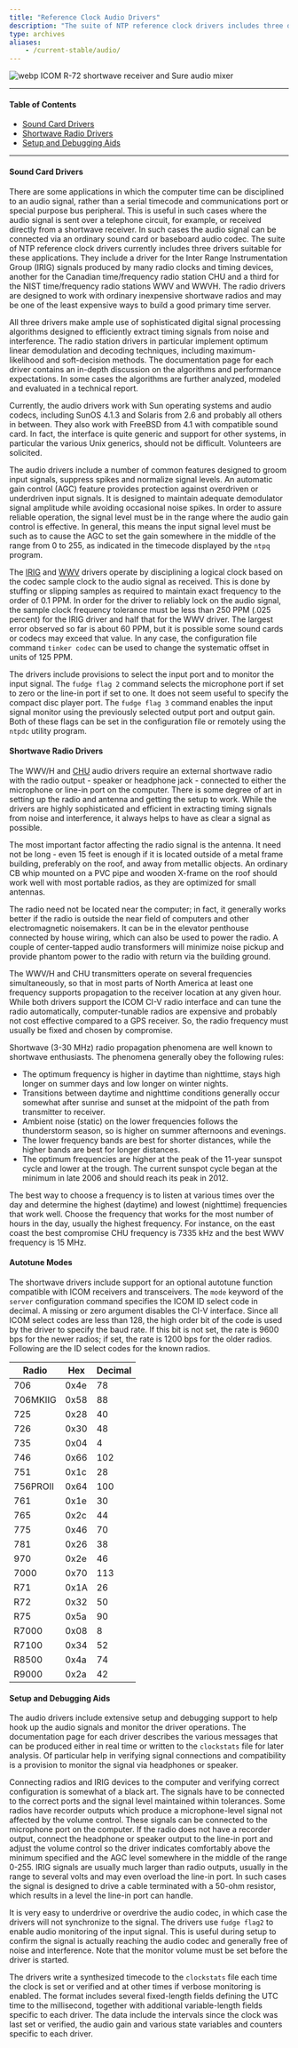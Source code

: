 ```yaml
---
title: "Reference Clock Audio Drivers"
description: "The suite of NTP reference clock drivers includes three drivers for applications which discipline computer time to an audio signal. The radio drivers are designed to work with ordinary inexpensive shortwave radios and may be one of the least expensive ways to build a good primary time server."
type: archives
aliases:
    - /current-stable/audio/
---
```


![webp](/documentation/pic/radio2.webp) ICOM R-72 shortwave receiver and Sure audio mixer

* * *

#### Table of Contents

*   [Sound Card Drivers](/documentation/4.2.8-series/audio/#sound-card-drivers)
*   [Shortwave Radio Drivers](/documentation/4.2.8-series/audio/#shortwave-radio-drivers)
*   [Setup and Debugging Aids](/documentation/4.2.8-series/audio/#setup-and-debugging-aids)

* * *

#### Sound Card Drivers

There are some applications in which the computer time can be disciplined to an audio signal, rather than a serial timecode and communications port or special purpose bus peripheral. This is useful in such cases where the audio signal is sent over a telephone circuit, for example, or received directly from a shortwave receiver. In such cases the audio signal can be connected via an ordinary sound card or baseboard audio codec. The suite of NTP reference clock drivers currently includes three drivers suitable for these applications. They include a driver for the Inter Range Instrumentation Group (IRIG) signals produced by many radio clocks and timing devices, another for the Canadian time/frequency radio station CHU and a third for the NIST time/frequency radio stations WWV and WWVH. The radio drivers are designed to work with ordinary inexpensive shortwave radios and may be one of the least expensive ways to build a good primary time server.

All three drivers make ample use of sophisticated digital signal processing algorithms designed to efficiently extract timing signals from noise and interference. The radio station drivers in particular implement optimum linear demodulation and decoding techniques, including maximum-likelihood and soft-decision methods. The documentation page for each driver contains an in-depth discussion on the algorithms and performance expectations. In some cases the algorithms are further analyzed, modeled and evaluated in a technical report.

Currently, the audio drivers work with Sun operating systems and audio codecs, including SunOS 4.1.3 and Solaris from 2.6 and probably all others in between. They also work with FreeBSD from 4.1 with compatible sound card. In fact, the interface is quite generic and support for other systems, in particular the various Unix generics, should not be difficult. Volunteers are solicited.

The audio drivers include a number of common features designed to groom input signals, suppress spikes and normalize signal levels. An automatic gain control (AGC) feature provides protection against overdriven or underdriven input signals. It is designed to maintain adequate demodulator signal amplitude while avoiding occasional noise spikes. In order to assure reliable operation, the signal level must be in the range where the audio gain control is effective. In general, this means the input signal level must be such as to cause the AGC to set the gain somewhere in the middle of the range from 0 to 255, as indicated in the timecode displayed by the <code>ntpq</code> program.

The [IRIG](/documentation/drivers/driver6/) and [WWV](/documentation/drivers/driver36/) drivers operate by disciplining a logical clock based on the codec sample clock to the audio signal as received. This is done by stuffing or slipping samples as required to maintain exact frequency to the order of 0.1 PPM. In order for the driver to reliably lock on the audio signal, the sample clock frequency tolerance must be less than 250 PPM (.025 percent) for the IRIG driver and half that for the WWV driver. The largest error observed so far is about 60 PPM, but it is possible some sound cards or codecs may exceed that value. In any case, the configuration file command <code>tinker codec</code> can be used to change the systematic offset in units of 125 PPM.

The drivers include provisions to select the input port and to monitor the input signal. The <code>fudge flag 2</code> command selects the microphone port if set to zero or the line-in port if set to one. It does not seem useful to specify the compact disc player port. The <code>fudge flag 3</code> command enables the input signal monitor using the previously selected output port and output gain. Both of these flags can be set in the configuration file or remotely using the <code>ntpdc</code> utility program.

#### Shortwave Radio Drivers

The WWV/H and [CHU](/documentation/drivers/driver7/) audio drivers require an external shortwave radio with the radio output - speaker or headphone jack - connected to either the microphone or line-in port on the computer. There is some degree of art in setting up the radio and antenna and getting the setup to work. While the drivers are highly sophisticated and efficient in extracting timing signals from noise and interference, it always helps to have as clear a signal as possible.

The most important factor affecting the radio signal is the antenna. It need not be long - even 15 feet is enough if it is located outside of a metal frame building, preferably on the roof, and away from metallic objects. An ordinary CB whip mounted on a PVC pipe and wooden X-frame on the roof should work well with most portable radios, as they are optimized for small antennas.

The radio need not be located near the computer; in fact, it generally works better if the radio is outside the near field of computers and other electromagnetic noisemakers. It can be in the elevator penthouse connected by house wiring, which can also be used to power the radio. A couple of center-tapped audio transformers will minimize noise pickup and provide phantom power to the radio with return via the building ground.

The WWV/H and CHU transmitters operate on several frequencies simultaneously, so that in most parts of North America at least one frequency supports propagation to the receiver location at any given hour. While both drivers support the ICOM CI-V radio interface and can tune the radio automatically, computer-tunable radios are expensive and probably not cost effective compared to a GPS receiver. So, the radio frequency must usually be fixed and chosen by compromise.

Shortwave (3-30 MHz) radio propagation phenomena are well known to shortwave enthusiasts. The phenomena generally obey the following rules:

*   The optimum frequency is higher in daytime than nighttime, stays high longer on summer days and low longer on winter nights.
*   Transitions between daytime and nighttime conditions generally occur somewhat after sunrise and sunset at the midpoint of the path from transmitter to receiver.
*   Ambient noise (static) on the lower frequencies follows the thunderstorm season, so is higher on summer afternoons and evenings.
*   The lower frequency bands are best for shorter distances, while the higher bands are best for longer distances.
*   The optimum frequencies are higher at the peak of the 11-year sunspot cycle and lower at the trough. The current sunspot cycle began at the minimum in late 2006 and should reach its peak in 2012.

The best way to choose a frequency is to listen at various times over the day and determine the highest (daytime) and lowest (nighttime) frequencies that work well. Choose the frequency that works for the most number of hours in the day, usually the highest frequency. For instance, on the east coast the best compromise CHU frequency is 7335 kHz and the best WWV frequency is 15 MHz.

#### Autotune Modes

The shortwave drivers include support for an optional autotune function compatible with ICOM receivers and transceivers. The <code>mode</code> keyword of the <code>server</code> configuration command specifies the ICOM ID select code in decimal. A missing or zero argument disables the CI-V interface. Since all ICOM select codes are less than 128, the high order bit of the code is used by the driver to specify the baud rate. If this bit is not set, the rate is 9600 bps for the newer radios; if set, the rate is 1200 bps for the older radios. Following are the ID select codes for the known radios.

| Radio | Hex | Decimal |
| ----- | ----- | ----- |
| 706 | 0x4e | 78 |
| 706MKIIG | 0x58 | 88 |
| 725 | 0x28 | 40 |
| 726 | 0x30 | 48 |
| 735 | 0x04 | 4 |
| 746 | 0x66 | 102 |
| 751 | 0x1c | 28 |
| 756PROII | 0x64 | 100 |
| 761 | 0x1e |30 |
| 765 | 0x2c | 44 |
| 775 | 0x46 | 70 |
| 781 | 0x26 | 38 |
| 970 | 0x2e | 46 |
| 7000 | 0x70 | 113 |
| R71 | 0x1A | 26 |
| R72 | 0x32 | 50 |
| R75 | 0x5a | 90 |
| R7000 | 0x08 | 8 |
| R7100 | 0x34 |52 |
| R8500 | 0x4a | 74 |
| R9000 | 0x2a | 42 |

#### Setup and Debugging Aids

The audio drivers include extensive setup and debugging support to help hook up the audio signals and monitor the driver operations. The documentation page for each driver describes the various messages that can be produced either in real time or written to the <code>clockstats</code> file for later analysis. Of particular help in verifying signal connections and compatibility is a provision to monitor the signal via headphones or speaker.

Connecting radios and IRIG devices to the computer and verifying correct configuration is somewhat of a black art. The signals have to be connected to the correct ports and the signal level maintained within tolerances. Some radios have recorder outputs which produce a microphone-level signal not affected by the volume control. These signals can be connected to the microphone port on the computer. If the radio does not have a recorder output, connect the headphone or speaker output to the line-in port and adjust the volume control so the driver indicates comfortably above the minimum specified and the AGC level somewhere in the middle of the range 0-255. IRIG signals are usually much larger than radio outputs, usually in the range to several volts and may even overload the line-in port. In such cases the signal is designed to drive a cable terminated with a 50-ohm resistor, which results in a level the line-in port can handle.

It is very easy to underdrive or overdrive the audio codec, in which case the drivers will not synchronize to the signal. The drivers use <code>fudge flag2</code> to enable audio monitoring of the input signal. This is useful during setup to confirm the signal is actually reaching the audio codec and generally free of noise and interference. Note that the monitor volume must be set before the driver is started.

The drivers write a synthesized timecode to the <code>clockstats</code> file each time the clock is set or verified and at other times if verbose monitoring is enabled. The format includes several fixed-length fields defining the UTC time to the millisecond, together with additional variable-length fields specific to each driver. The data include the intervals since the clock was last set or verified, the audio gain and various state variables and counters specific to each driver.

